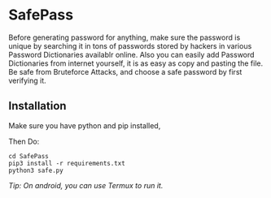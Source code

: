 # SafePass
Before generating password for anything, make sure the password is unique by searching it in tons of passwords stored by hackers in various Password Dictionaries availablr online. Also you can easily add Password Dictionaries from internet yourself, it is as easy as copy and pasting the file. Be safe from Bruteforce Attacks, and choose a safe password by first verifying it.

## Installation

Make sure you have python and pip installed, 

Then Do: 
```git clone https://github.com/shivamsn97/SafePass
cd SafePass
pip3 install -r requirements.txt
python3 safe.py
```

*Tip: On android, you can use Termux to run it.*
